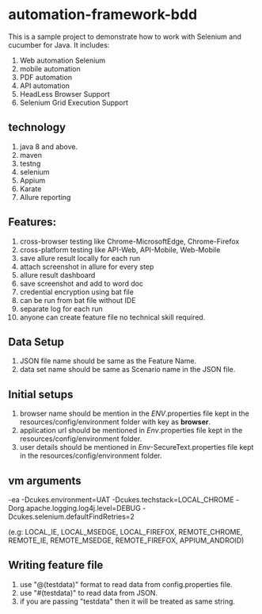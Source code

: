 # automation-framework-bdd
This is a sample project to demonstrate how to work with Selenium and cucumber for Java.
It includes:
1. Web automation Selenium
2. mobile automation
3. PDF automation
4. API automation
5. HeadLess Browser Support
6. Selenium Grid Execution Support

## technology 
1. java 8 and above.
2. maven
3. testng
4. selenium
5. Appium
6. Karate
7. Allure reporting

## Features:
1. cross-browser testing like Chrome-MicrosoftEdge, Chrome-Firefox
1. cross-platform testing like API-Web, API-Mobile, Web-Mobile
2. save allure result locally for each run
3. attach screenshot in allure for every step
4. allure result dashboard
5. save screenshot and add to word doc
6. credential encryption using bat file
7. can be run from bat file without IDE
8. separate log for each run
9. anyone can create feature file no technical skill required.

## Data Setup
1. JSON file name should be same as the Feature Name.
2. data set name should be same as Scenario name in the JSON file.

## Initial setups
1. browser name should be mention in the *ENV*.properties file kept in the resources/config/environment folder with key as **browser**.
2. application url should be mentioned in *Env*.properties file kept in the resources/config/environment folder.
3. user details should be mentioned in *Env*-SecureText.properties file kept in the resources/config/environment folder.

## vm arguments
-ea
-Dcukes.environment=UAT
-Dcukes.techstack=LOCAL_CHROME
-Dorg.apache.logging.log4j.level=DEBUG
-Dcukes.selenium.defaultFindRetries=2

(e.g: LOCAL_IE, LOCAL_MSEDGE, LOCAL_FIREFOX, REMOTE_CHROME, REMOTE_IE, REMOTE_MSEDGE, REMOTE_FIREFOX, APPIUM_ANDROID)

## Writing feature file
1. use "@(testdata)" format to read data from config.properties file.
2. use "#(testdata)" to read data from JSON.
3. if you are passing "testdata" then it will be treated as same string.



